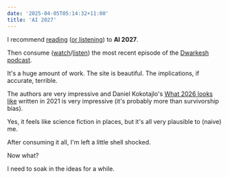```yaml
---
date: '2025-04-05T05:14:32+11:00'
title: 'AI 2027'
---
```


I recommend [reading](https://ai-2027.com/) ([or listening](https://open.spotify.com/show/0pVfkdbpQWM9sKlhzpbQq6)) to **AI 2027**.

Then consume ([watch](https://www.youtube.com/watch?v=htOvH12T7mU)/[listen](https://open.spotify.com/episode/2rCc9w5uvDxftS0qd8ShIE)) the most recent episode of the [Dwarkesh podcast](https://www.dwarkesh.com/).

It's a huge amount of work. The site is beautiful. The implications, if accurate, terrible.

The authors are very impressive and Daniel Kokotajlo's [What 2026 looks like](https://www.alignmentforum.org/posts/6Xgy6CAf2jqHhynHL/what-2026-looks-like) written in 2021 is very impressive (it's probably more than survivorship bias).

Yes, it feels like science fiction in places, but it's all very plausible to (naive) me.

After consuming it all, I'm left a little shell shocked.

Now what?

I need to soak in the ideas for a while.